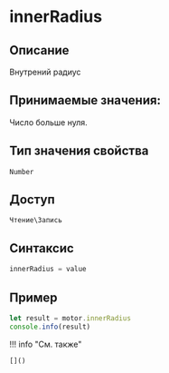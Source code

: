 # innerRadius

## Описание
Внутрений радиус

## Принимаемые значения:
Число больше нуля.

## Тип значения свойства
`Number`

## Доступ
`Чтение\Запись`

## Синтаксис
```javascript
innerRadius = value
```

## Пример
```javascript linenums="1"
let result = motor.innerRadius
console.info(result)
```

!!! info "См. также"

    []()

